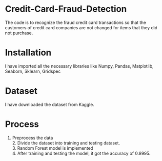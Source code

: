# Credit-Card-Fraud-Detection
The code is to recognize the fraud credit card transactions so that the customers of credit card companies are not changed for items that they did not purchase.

# Installation
I have imported all the necessary libraries like
 Numpy, Pandas, Matplotlib, Seaborn, Sklearn, Gridspec
 
# Dataset
I have downloaded the dataset from Kaggle.
  
# Process
1. Preprocess the data <br>2. Divide the dataset into training and testing dataset. <br>3. Random Forest model is implemented <br>4. After training and testing the model, it got the accuracy of 0.9995. 
